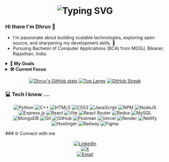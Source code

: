 <h1 align='center'>
<img src="https://readme-typing-svg.demolab.com?font=Fira+Code&weight=600&size=22&pause=1000&color=2aa889&random=false&width=535&lines=%E2%9C%A8+Namaste%2C+Welcome+to+my+Github+Profile!" alt="Typing SVG" />
</h1>

### Hi there I'm Dhruv 👋

- I'm passionate about building scalable technologies, exploring open source, and sharpening my development skills. 🚀
- Pursuing Bachelor of Computer Applications (BCA) from MGSU, Bikaner, Rajasthan, India.
<details>
  <summary>
    <strong>🚀 My Goals</strong>
  </summary>
    
  - 💻 Master the MERN Stack (MongoDB, Express.js, React.js, Node.js).
  - 📚 Learn web3 after Mern Stack.
  - 🎯 Build impactful personal projects that solve real-world problems.
  - 🌟 Build and deploy a Saas porduct.
  </details>


<details>
    <summary>
      <strong>🛠️ Current Focus</strong>
    </summary>
    
  - 🛠️ Building Projects:
    - Building a unique chat.
    - Designing a portfolio website to showcase my work.
  - 🌱 Learning: Advanced React and Node.js.
  - 🔍 Exploring: New Technology and Cyber Security.
  </details>

<div align='center'>

[![Dhruv's GitHub stats](https://github-readme-stats.vercel.app/api?username=dhruv-sharma007&show_icons=true&theme=gotham&bg_color=00000000&rank_icon=github&hide_border=true&custom_title=Dhruv's+Github+Stats)](https://github.com/dhruv-sharma007/github-readme-stats)
[![Top Langs](https://github-readme-stats.vercel.app/api/top-langs/?username=dhruv-sharma007&layout=donut&theme=gotham&bg_color=00000000&hide_border=true)](https://github.com/dhruv-sharma007/github-readme-stats)
[![GitHub Streak](https://streak-stats.demolab.com?user=dhruv-sharma007&theme=gotham&hide_border=true&background=FFFFFF00)](https://git.io/streak-stats)

</div>

### 💻 Tech I know ....

<div align='center'>

![Python](https://img.shields.io/badge/Python-3776AB?style=for-the-badge&logo=python&logoColor=white) ![C++](https://img.shields.io/badge/c++-%2300599C.svg?style=for-the-badge&logo=c%2B%2B&logoColor=white) ![HTML5](https://img.shields.io/badge/html5-%23E34F26.svg?style=for-the-badge&logo=html5&logoColor=white) ![CSS3](https://img.shields.io/badge/css3-%231572B6.svg?style=for-the-badge&logo=css3&logoColor=white) ![JavaScript](https://img.shields.io/badge/javascript-%23323330.svg?style=for-the-badge&logo=javascript&logoColor=%23F7DF1E) 
![NPM](https://img.shields.io/badge/NPM-%23CB3837.svg?style=for-the-badge&logo=npm&logoColor=white) ![NodeJS](https://img.shields.io/badge/node.js-6DA55F?style=for-the-badge&logo=node.js&logoColor=white) ![Express.js](https://img.shields.io/badge/express.js-%23404d59.svg?style=for-the-badge&logo=express&logoColor=%2361DAFB) ![React](https://img.shields.io/badge/react-%2320232a.svg?style=for-the-badge&logo=react&logoColor=%2361DAFB)
![Vite](https://img.shields.io/badge/vite-%23646CFF.svg?style=for-the-badge&logo=vite&logoColor=white) ![React Router](https://img.shields.io/badge/React_Router-CA4245?style=for-the-badge&logo=react-router&logoColor=white)  ![Redux](https://img.shields.io/badge/redux-%23593d88.svg?style=for-the-badge&logo=redux&logoColor=white) 
![MySQL](https://img.shields.io/badge/mysql-4479A1.svg?style=for-the-badge&logo=mysql&logoColor=white) ![MongoDB](https://img.shields.io/badge/MongoDB-%234ea94b.svg?style=for-the-badge&logo=mongodb&logoColor=white) ![Git](https://img.shields.io/badge/git-%23F05033.svg?style=for-the-badge&logo=git&logoColor=white) ![GitHub](https://img.shields.io/badge/github-%23121011.svg?style=for-the-badge&logo=github&logoColor=white)  ![Postman](https://img.shields.io/badge/Postman-FF6C37?style=for-the-badge&logo=postman&logoColor=white) ![Vercel](https://img.shields.io/badge/vercel-%23000000.svg?style=for-the-badge&logo=vercel&logoColor=white) ![Render](https://img.shields.io/badge/Render-%46E3B7.svg?style=for-the-badge&logo=render&logoColor=white) ![Netlify](https://img.shields.io/badge/netlify-%23000000.svg?style=for-the-badge&logo=netlify&logoColor=#00C7B7) 
![Hostinger](https://img.shields.io/badge/Hostinger-FF5722?style=for-the-badge&logo=hostinger&logoColor=white) ![Railway](https://img.shields.io/badge/Railway-0B0D0E?style=for-the-badge&logo=railway&logoColor=white) ![Figma](https://img.shields.io/badge/Figma-F24E1E?style=for-the-badge&logo=figma&logoColor=white)

</div>
### 🌐 Connect with me

<div align='center'>

[![LinkedIn](https://img.shields.io/badge/LinkedIn-%230077B5.svg?style=for-the-badge&logo=linkedin&logoColor=white)](https://www.linkedin.com/in/dhruv-sharma-07a198330?utm_source=share&utm_campaign=share_via&utm_content=profile&utm_medium=android_app)  
[![X](https://img.shields.io/badge/X-%231DA1F2.svg?style=for-the-badge&logo=twitter&logoColor=white)](https://x.com/Dhruv182007)  
[![Email](https://img.shields.io/badge/Email-D14836?style=for-the-badge&logo=gmail&logoColor=white)](mailto:dhruvs19125@gmail.com)

</div>
